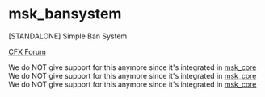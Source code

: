 # msk_bansystem
[STANDALONE] Simple Ban System

[CFX Forum](https://forum.cfx.re/t/standalone-msk-bansystem/5126481)

We do NOT give support for this anymore since it's integrated in [msk_core](https://github.com/MSK-Scripts/msk_core)
We do NOT give support for this anymore since it's integrated in [msk_core](https://github.com/MSK-Scripts/msk_core)
We do NOT give support for this anymore since it's integrated in [msk_core](https://github.com/MSK-Scripts/msk_core)
